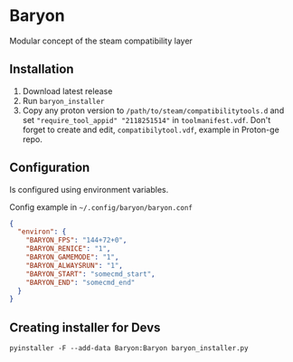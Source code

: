 # Baryon
Modular concept of the steam compatibility layer

## Installation

1. Download latest release
2. Run `baryon_installer`
3. Copy any proton version to `/path/to/steam/compatibilitytools.d` and set `"require_tool_appid" "2118251514"` in `toolmanifest.vdf`. Don't forget to create and edit, `compatibilytool.vdf`, example in Proton-ge repo.

## Configuration

Is configured using environment variables.

Config example in `~/.config/baryon/baryon.conf`
```json
{
  "environ": {
    "BARYON_FPS": "144+72+0",
    "BARYON_RENICE": "1",
    "BARYON_GAMEMODE": "1",
    "BARYON_ALWAYSRUN": "1",
    "BARYON_START": "somecmd_start",
    "BARYON_END": "somecmd_end"
  }
}

```

## Creating installer for Devs
`pyinstaller -F --add-data Baryon:Baryon baryon_installer.py`
